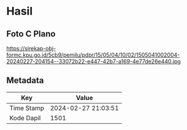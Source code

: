 # Hasil

## Foto C Plano

https://sirekap-obj-formc.kpu.go.id/5cb9/pemilu/pdpr/15/05/04/10/02/1505041002004-20240227-204154--33072b22-e447-42b7-a169-4e77de26e440.jpg


## Metadata

| Key        | Value               |
| ---------- | ------------------- |
| Time Stamp | 2024-02-27 21:03:51 |
| Kode Dapil | 1501                |



